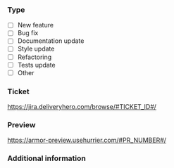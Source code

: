 ### Type

- [ ] New feature
- [ ] Bug fix
- [ ] Documentation update
- [ ] Style update
- [ ] Refactoring
- [ ] Tests update
- [ ] Other

### Ticket
https://jira.deliveryhero.com/browse/#TICKET_ID#/

### Preview
https://armor-preview.usehurrier.com/#PR_NUMBER#/

### Additional information

